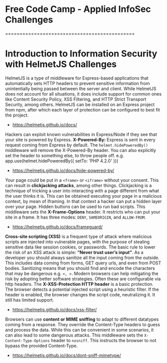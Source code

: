 # Free Code Camp - Applied InfoSec Challenges

=============================================

# Introduction to Information Security with HelmetJS Challenges

HelmetJS is a type of middleware for Express-based applications that automatically sets HTTP headers to prevent sensitive information from unintentially being passed between the server and client. While HelmetJS does not account for all situations, it does include support for common ones like Content Security Policy, XSS Filtering, and HTTP Strict Transport Security, among others. HelmetJS can be installed on an Express project from npm, after which each layer of protection can be configured to best fit the project.

- https://helmetjs.github.io/docs/

Hackers can exploit known vulnerabilities in Express/Node if they see that your site is powered by Express.
**X-Powered-By:** Express is sent in every request coming from Express by default. The `helmet.hidePoweredBy()` middleware will remove the X-Powered-By header. You can also explicitly set the header to something else, to throw people off. e.g. app.use(helmet.hidePoweredBy({ setTo: 'PHP 4.2.0' }))

- https://helmetjs.github.io/docs/hide-powered-by/

Your page could be put in a `<frame>` or `<iframe>` without your consent. This can result in **clickjacking attacks**, among other things. Clickjacking is a technique of tricking a user into interacting with a page different from what the user thinks it is. This can be obtained executing your page in a malicious context, by mean of iframing. In that context a hacker can put a hidden layer over your page. Hidden buttons can be used to run bad scripts. This middleware sets the **X-Frame-Options** header. It restricts who can put your site in a frame. It has three modes: `DENY`, `SAMEORIGIN`, and `ALLOW-FROM`.

- https://helmetjs.github.io/docs/frameguard/

**Cross-site scripting (XSS)** is a frequent type of attack where malicious scripts are injected into vulnerable pages, with the purpose of stealing sensitive data like session cookies, or passwords.
The basic rule to lower the risk of an XSS attack is simple: **“Never trust user’s input”**. As a developer you should always sanitize all the input coming from the outside. This includes data coming from forms, GET query urls, and even from POST bodies. Sanitizing means that you should find and encode the characters that may be dangerous e.g. `<, >`.
Modern browsers can help mitigating the risk by adopting better software strategies. Often these are configurable via http headers.
The **X-XSS-Protection HTTP header** is a basic protection. The browser detects a potential injected script using a heuristic filter. If the header is enabled, the browser changes the script code, neutralizing it.
It still has limited support.

- https://helmetjs.github.io/docs/xss-filter/

Browsers can use **content or MIME sniffing** to adapt to different datatypes coming from a response. They override the Content-Type headers to guess and process the data. While this can be convenient in some scenarios, it can also lead to some dangerous attacks. This middleware sets the `X-Content-Type-Options` header to `nosniff`. This instructs the browser to not bypass the provided Content-Type.

- https://helmetjs.github.io/docs/dont-sniff-mimetype/
